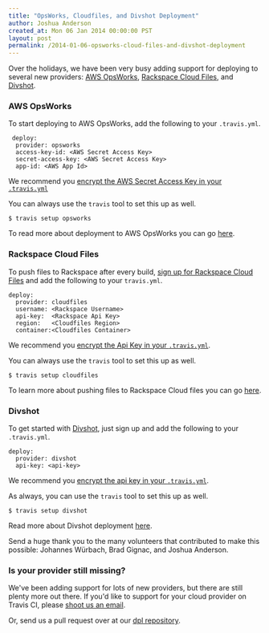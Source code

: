 ```yaml
---
title: "OpsWorks, Cloudfiles, and Divshot Deployment"
author: Joshua Anderson
created_at: Mon 06 Jan 2014 00:00:00 PST
layout: post
permalink: /2014-01-06-opsworks-cloud-files-and-divshot-deployment
---
```


Over the holidays, we have been very busy adding support for deploying to several new providers: [AWS OpsWorks](https://aws.amazon.com/en/opsworks/), [Rackspace Cloud Files](http://www.rackspace.com/cloud/files), and [Divshot](https://www.divshot.com).

### AWS OpsWorks

To start deploying to AWS OpsWorks, add the following to your `.travis.yml`.

     deploy:
      provider: opsworks
      access-key-id: <AWS Secret Access Key>
      secret-access-key: <AWS Secret Access Key>    
      app-id: <AWS App Id>

We recommend you [encrypt the AWS Secret Access Key in your `.travis.yml`](http://docs.travis-ci.com/user/encryption-keys/)

You can always use the `travis` tool to set this up as well.

    $ travis setup opsworks

To read more about deployment to AWS OpsWorks you can go [here](http://docs.travis-ci.com/user/deployment/opsworks).

### Rackspace Cloud Files

To push files to Rackspace after every build, [sign up for Rackspace Cloud Files](https://cart.rackspace.com/cloud/?cp_id=cloud_files)  and add the following to your `travis.yml`.

    deploy:
      provider: cloudfiles
      username: <Rackspace Username>
      api-key:  <Rackspace Api Key>
      region:   <Cloudfiles Region>
      container:<Cloudfiles Container>

 We recommend you [encrypt the Api Key in your `.travis.yml`](http://docs.travis-ci.com/user/encryption-keys/).
 
You can always use the `travis` tool to set this up as well.

    $ travis setup cloudfiles

To learn more about pushing files to Rackspace Cloud files you can go [here](http://docs.travis-ci.com/user/deployment/cloudfiles).

### Divshot

To get started with [Divshot](https://www.divshot.com), just sign up and add the following to your `.travis.yml`.

    deploy:
      provider: divshot
      api-key: <api-key>

We recommend you [encrypt the api key in your `.travis.yml`](http://docs.travis-ci.com/user/encryption-keys/).

As always, you can use the `travis` tool to set this up as well.

    $ travis setup divshot

Read more about Divshot deployment [here](http://docs.travis-ci.com/user/deployment/divshot).

Send a huge thank you to the many volunteers that contributed to make this possible: Johannes Würbach, Brad Gignac,  and Joshua Anderson.

### Is your provider still missing?

We've been adding support for lots of new providers, but there are still plenty more out there.
If you'd like to support for your cloud provider on Travis CI, please [shoot us an email](mailto:support@travis-ci.org).

Or, send us a pull request over at our [dpl repository](http://github.com/travis-ci/dpl).

